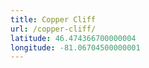 ```yaml
---
title: Copper Cliff
url: /copper-cliff/
latitude: 46.474366700000004
longitude: -81.06704500000001
---
```

